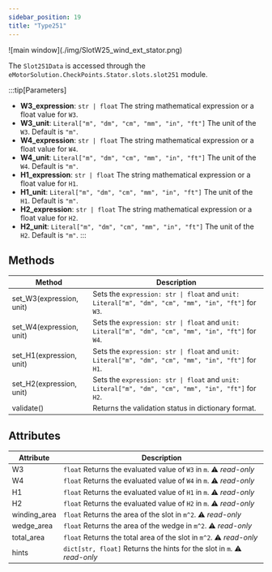 ```yaml
---
sidebar_position: 19
title: "Type251"
---
```


<p class="ems">![main window](./img/SlotW25_wind_ext_stator.png)</p>

The `Slot251Data` is accessed through the `eMotorSolution.CheckPoints.Stator.slots.slot251` module.

:::tip[Parameters]
- **W3_expression**: `str | float` The string mathematical expression or a float value for `W3`.
- **W3_unit**: `Literal["m", "dm", "cm", "mm", "in", "ft"]` The unit of the `W3`. Default is `"m"`.
- **W4_expression**: `str | float` The string mathematical expression or a float value for `W4`.
- **W4_unit**: `Literal["m", "dm", "cm", "mm", "in", "ft"]` The unit of the `W4`. Default is `"m"`.
- **H1_expression**: `str | float` The string mathematical expression or a float value for `H1`.
- **H1_unit**: `Literal["m", "dm", "cm", "mm", "in", "ft"]` The unit of the `H1`. Default is `"m"`.
- **H2_expression**: `str | float` The string mathematical expression or a float value for `H2`.
- **H2_unit**: `Literal["m", "dm", "cm", "mm", "in", "ft"]` The unit of the `H2`. Default is `"m"`.
:::

## Methods
| Method | Description |
|--------|-------------|
| set_W3(expression, unit) | Sets the `expression: str \| float` and `unit: Literal["m", "dm", "cm", "mm", "in", "ft"]` for `W3`. |
| set_W4(expression, unit) | Sets the `expression: str \| float` and `unit: Literal["m", "dm", "cm", "mm", "in", "ft"]` for `W4`. |
| set_H1(expression, unit) | Sets the `expression: str \| float` and `unit: Literal["m", "dm", "cm", "mm", "in", "ft"]` for `H1`. |
| set_H2(expression, unit) | Sets the `expression: str \| float` and `unit: Literal["m", "dm", "cm", "mm", "in", "ft"]` for `H2`. |
| validate() | Returns the validation status in dictionary format. |

## Attributes
| Attribute | Description |
|---|---|
| W3 | `float` Returns the evaluated value of `W3` in `m`. :warning: *read-only* |
| W4 | `float` Returns the evaluated value of `W4` in `m`. :warning: *read-only* |
| H1 | `float` Returns the evaluated value of `H1` in `m`. :warning: *read-only* |
| H2 | `float` Returns the evaluated value of `H2` in `m`. :warning: *read-only* |
| winding_area | `float` Returns the area of the slot in `m^2`. :warning: *read-only* |
| wedge_area | `float` Returns the area of the wedge in `m^2`. :warning: *read-only* |
| total_area | `float` Returns the total area of the slot in `m^2`. :warning: *read-only* |
| hints | `dict[str, float]` Returns the hints for the slot in `m`. :warning: *read-only* |
